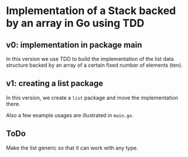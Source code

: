 # Implementation of a Stack backed by an array in Go using TDD


## v0: implementation in package main

In this version we use TDD to build the implementation of the list data structure backed by an array of a certain fixed number of elements (ten).

## v1: creating a list package

In this version, we create a `list` package and move the implementation there.

Also a few example usages are illustrated in `main.go`.

## ToDo

Make the list generic so that it can work with any type.